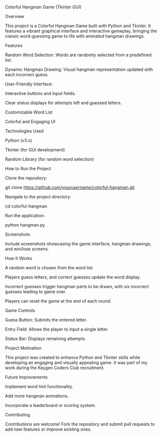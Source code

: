 Colorful Hangman Game (Tkinter GUI)

Overview

This project is a Colorful Hangman Game built with Python and Tkinter. It features a vibrant graphical interface and interactive gameplay, bringing the classic word-guessing game to life with animated hangman drawings.

Features

Random Word Selection: Words are randomly selected from a predefined list.

Dynamic Hangman Drawing: Visual hangman representation updated with each incorrect guess.

User-Friendly Interface:

Interactive buttons and input fields.

Clear status displays for attempts left and guessed letters.

Customizable Word List

Colorful and Engaging UI

Technologies Used

Python (v3.x)

Tkinter (for GUI development)

Random Library (for random word selection)

How to Run the Project

Clone the repository:

git clone https://github.com/yourusername/colorful-hangman.git

Navigate to the project directory:

cd colorful-hangman

Run the application:

python hangman.py

Screenshots

Include screenshots showcasing the game interface, hangman drawings, and win/lose screens.

How It Works

A random word is chosen from the word list.

Players guess letters, and correct guesses update the word display.

Incorrect guesses trigger hangman parts to be drawn, with six incorrect guesses leading to game over.

Players can reset the game at the end of each round.

Game Controls

Guess Button: Submits the entered letter.

Entry Field: Allows the player to input a single letter.

Status Bar: Displays remaining attempts.

Project Motivation

This project was created to enhance Python and Tkinter skills while developing an engaging and visually appealing game. It was part of my work during the Keygen Coders Club recruitment.

Future Improvements

Implement word hint functionality.

Add more hangman animations.

Incorporate a leaderboard or scoring system.

Contributing

Contributions are welcome! Fork the repository and submit pull requests to add new features or improve existing ones.


